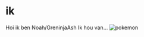 # ik

Hoi ik ben Noah/GreninjaAsh
Ik hou van...
![pokemon](pik.gif)






















































































































































































































































































































































































































































































































































































































































































































































































































































































































































































































































































































































































































































































































































































































































































































































































































































































































































































































































































































































































































































































